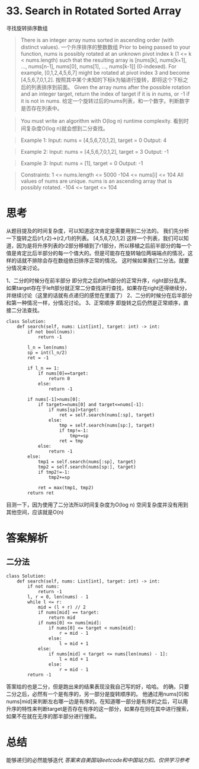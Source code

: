 # 33. Search in Rotated Sorted Array
寻找旋转排序数组

>There is an integer array nums sorted in ascending order (with distinct values).
一个升序排序的整数数组
Prior to being passed to your function, nums is possibly rotated at an unknown pivot index k (1 <= k < nums.length) such that the resulting array is [nums[k], nums[k+1], ..., nums[n-1], nums[0], nums[1], ..., nums[k-1]] (0-indexed). For example, [0,1,2,4,5,6,7] might be rotated at pivot index 3 and become [4,5,6,7,0,1,2].
按照其中某个未知的下标k为轴进行旋转，即将这个下标之后的列表排序到前面。
Given the array nums after the possible rotation and an integer target, return the index of target if it is in nums, or -1 if it is not in nums.
给定一个旋转过后的nums列表，和一个数字。判断数字是否存在列表中。

>You must write an algorithm with O(log n) runtime complexity.
看到时间复杂度O(log n)就会想到二分查找。

 

>Example 1:
Input: nums = [4,5,6,7,0,1,2], target = 0
Output: 4

>Example 2:
Input: nums = [4,5,6,7,0,1,2], target = 3
Output: -1

>Example 3:
Input: nums = [1], target = 0
Output: -1
 
>Constraints:
1 <= nums.length <= 5000
-104 <= nums[i] <= 104
All values of nums are unique.
nums is an ascending array that is possibly rotated.
-104 <= target <= 104
# 思考
从题目提及的时间复杂度，可以知道这次肯定是需要用到二分法的。
我们先分析一下旋转之后(r1,r2)->(r2,r1)的列表。 [4,5,6,7,0,1,2] 这样一个列表，我们可以知道，因为是将升序列表的r2部分移植到了r1部分，所以移植之后前半部分的每一个值是肯定比后半部分的每一个值大的。但是可能存在旋转轴位两端端点的情况，这样的话就不排除会存在数组依旧排序正常的情况。
这时候如果我们二分法。就要分情况来讨论。

1、二分的时候分在前半部分
即分完之后的left部分的正常升序，right部分乱序。
如果target存在于left部分就正常二分查找进行查找，如果存在right还得继续分，并继续讨论（这里的话就有点递归的感觉在里面了）
2、二分的时候分在后半部分
和第一种情况一样，分情况讨论。
3、正常顺序
即旋转之后仍然是正常顺序，直接二分法查找。
```python3
class Solution:
    def search(self, nums: List[int], target: int) -> int:
        if not bool(nums):
            return -1
        
        l_n = len(nums)
        sp = int(l_n/2)
        ret = -1
        
        if l_n == 1:
            if nums[0]==target:
                return 0
            else:
                return -1
        
        if nums[-1]>nums[0]:
            if target>=nums[0] and target<=nums[-1]:
                if nums[sp]>target:
                    ret = self.search(nums[:sp], target)
                else:
                    tmp = self.search(nums[sp:], target)
                    if tmp!=-1:
                        tmp+=sp
                    ret = tmp
            else:
                return -1
        else:
            tmp1 = self.search(nums[:sp], target)
            tmp2 = self.search(nums[sp:], target)
            if tmp2!=-1:
                tmp2+=sp
                
            ret = max(tmp1, tmp2)
        return ret
```
目测一下，因为使用了二分法所以时间复杂度为O(log n)
空间复杂度并没有用到其他空间，应该就是O(n)

# 答案解析
## 二分法
```python3
class Solution:
    def search(self, nums: List[int], target: int) -> int:
        if not nums:
            return -1
        l, r = 0, len(nums) - 1
        while l <= r:
            mid = (l + r) // 2
            if nums[mid] == target:
                return mid
            if nums[0] <= nums[mid]:
                if nums[0] <= target < nums[mid]:
                    r = mid - 1
                else:
                    l = mid + 1
            else:
                if nums[mid] < target <= nums[len(nums) - 1]:
                    l = mid + 1
                else:
                    r = mid - 1
        return -1
```
答案给的也是二分，但是跑出来的结果表现没我自己写的好，哈哈。
的确，只要二分之后，必然有一个是有序的，另一部分是旋转顺序的。
他通过用nums[0]和nums[mid]来判断左右哪一边是有序的。在知道哪一部分是有序的之后，可以用升序的特性来判断target是否存在有序的这一部分，如果存在则在其中进行搜索，如果不在就在无序的那半部分进行搜索。

# 总结
能够递归的必然能够迭代
*答案来自美国站leetcode和中国站力扣。仅供学习参考*